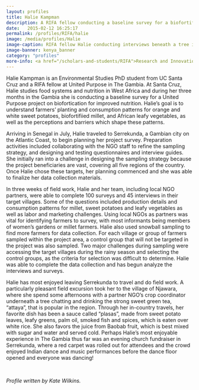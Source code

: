```yaml
---
layout: profiles
title: Halie Kampman
description: A RIFA fellow conducting a baseline survey for a biofortification project in The Gambia. 
date:   2015-02-12 16:25:17
permalink: /profiles/RIFA/halie
image: /media/profiles/Halie
image-caption: RIFA fellow Halie conducting interviews beneath a tree in Njawara.
image-banner: kenya_banner
category: "profiles"
more-info: <a href="/scholars-and-students/RIFA">Research and Innovation Fellowship for Agriculture (RIFA)</a><br><a href="http://iad.ucdavis.edu/">International Agricultural Development Graduate Group</a>
---
```


Halie Kampman is an Environmental Studies PhD student from UC Santa Cruz and a RIFA fellow at United Purpose in The Gambia. At Santa Cruz, Halie studies food systems and nutrition in West Africa and during her three months in the Gambia she is conducting a baseline survey for a United Purpose project on biofortication for improved nutrition. Halie’s goal is to understand farmers’ planting and consumption patterns for orange and white sweet potatoes, biofortifiied millet, and African leafy vegetables, as well as the perceptions and barriers which shape these patterns. <br>

Arriving in Senegal in July, Halie traveled to Serrekunda, a Gambian city on the Atlantic Coast, to begin planning her project survey. Preparation activities included collaborating with the NGO staff to refine the sampling strategy, and designing and testing questionnaires and interview guides. She initially ran into a challenge in designing the sampling strategy because the project beneficiaries are vast, covering all five regions of the country. Once Halie chose these targets, her planning commenced and she was able to finalize her data collection materials.<br>

In three weeks of field work, Halie and her team, including local NGO partners, were able to complete 100 surveys and 45 interviews in their target villages. Some of the questions included production details and consumption patterns for millet, sweet potatoes and leafy vegetables as well as labor and marketing challenges. Using local NGOs as partners was vital for identifying farmers to survey, with most informants being members of women’s gardens or millet farmers. Halie also used snowball sampling to find more farmers for data collection. For each village or group of farmers sampled within the project area, a control group that will not be targeted in the project was also sampled. Two major challenges during sampling were accessing the target villages during the rainy season and selecting the control groups, as the criteria for selection was difficult to determine. Halie was able to complete the data collection and has begun analyze the interviews and surveys. <br>

Halie has most enjoyed leaving Serrekunda to travel and do field work. A particularly pleasant field excursion took her to the village of Njawara, where she spend some afternoons with a partner NGO’s crop coordinator underneath a tree chatting and drinking the strong sweet green tea, “attaya”, that is popular in the region. Through her in-country travels, her favorite dish has been a sauce called “plasas”, made from sweet potato leaves, leafy greens, palm oil, smoked fish and spices, which is eaten over white rice. She also favors the juice from Baobab fruit, which is best mixed with sugar and water and served cold. Perhaps Halie’s most enjoyable experience in The Gambia thus far was an evening church fundraiser in Serrekunda, where a red carpet was rolled out for attendees and the crowd enjoyed Indian dance and music performances before the dance floor opened and everyone was dancing! <br>



<br>

<p><i>Profile written by Kate Wilkins.</i></p>
